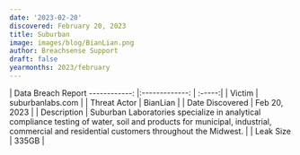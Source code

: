 ```yaml
---
date: '2023-02-20'
discovered: February 20, 2023
title: Suburban
image: images/blog/BianLian.png
author: Breachsense Support
draft: false
yearmonths: 2023/february
---
```



| Data Breach Report
------------:     |:-------------:    | :-----:|
| Victim      | suburbanlabs.com      | 
| Threat Actor      | BianLian      | 
| Date Discovered      | Feb 20, 2023      | 
| Description      | Suburban Laboratories specialize in analytical compliance testing of water, soil and products for municipal, industrial, commercial and residential customers throughout the Midwest.      | 
| Leak Size      | 335GB      | 

